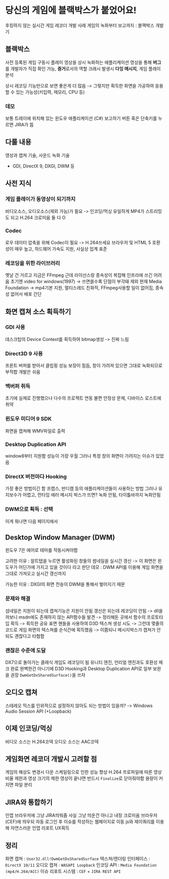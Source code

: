 # 당신의 게임에 블랙박스가 붙었어요!
후킹하지 않는 실시간 게임 레코더 개발 사례
게임의 녹화부터 보고까지 : 블랙박스 개발기

## 블랙박스
사전 등록된 게임 구동시 플레이 영상을 상시 녹화하는 애플리케이션
영상을 통해 **버그**를 개발자가 직접 확인 가능, **증거**로서의 역할
크래시 발생시 **다잉 메시지**, 게임 플레이 분석

상시 레코딩 기능만으로 보면 좋은게 더 많음
-> 그렇지만 획득한 화면을 가공하여 응용할 수 있는 가능성(키입력, 메모리, CPU 등)

### 데모
보통 트레이에 위치해 있는 윈도우 애플리케이션 (C#)
보고하기 버튼 혹은 단축키를 누르면 JIRA가 뜸

## 다룰 내용
영상과 캡쳐 기술, 사운드 녹화 기술
- GDI, DirectX 9, DXGI, DWM 등

## 사전 지식
### 게임 플레이가 동영상이 되기까지
비디오소스, 오디오소스(제외 가능)가 필요 -> 인코딩/먹싱
유일하게 MP4가 스트리밍도 되고 H.264 크로미움 둘 다 O

### Codec
로우 데이터 압축을 위해 Codec이 필요 -> H.264쓰세요
브라우저 및 HTML 5 호환성이 매우 높고, 하드웨어 가속도 지원, 사실상 업계 표준

### 레코딩을 위한 라이브러리
옛날 건 거르고 지금은 FFmpeg 근데 라이선스랑 종속성이 복잡해 인프라에 쓰긴 어려움
초기엔 video for windows(1997) -> 쓰면쓸수록 단점이 부각돼 제외
현재 Media Foundation -> mp4기본 지원, 멀티스레드 친화적, FFmpeg사용할 일이 없어짐, 종속성 없어서 배포 간단

## 화면 캡쳐 소스 획득하기
### GDI 사용
데스크탑의 Device Context를 획득하여 bitmap생성 -> 진짜 느림

### Direct3D 9 사용
프론트 버퍼를 받아서 클립핑
성능 보장이 힘듬, 창이 가려져 있으면 그대로 녹화되므로 부적합
개발은 쉬움

### 백버퍼 취득
초기에 실제로 진행했으나 다수의 프로젝트 연동 불편
안정성 문제, 디바이스 로스트에 취약

### 윈도우 미디어 9 SDK
화면을 캡쳐해 WMV파일로 출력

### Desktop Duplication API
window8부터 지원함
성능이 가장 우월
그러나 특정 창의 화면이 가려지는 이슈가 있었음

### DirectX 버전마다 Hooking
가장 좋은 방법이긴 함
프랩스, 반디캠 등의 애플리케이션들이 사용하는 방법
그러나 유지보수가 어렵고, 런타임 에러 메시지 박스가 뜨면? 녹화 안됨, 타이틀바까지 녹화안됨

### DWM으로 획득 : 선택
이게 뭐나면 다음 페이지에서

## Desktop Window Manager (DWM)
윈도우 7은 에어로 테마를 작동시켜야함

고려한 이유 : 알트탭을 누르면 활성화된 창들의 썸네일을 실시간 갱신
-> 이 화면은 윈도우가 어딘가에 가지고 있을 것이다 라고 판단
데모 : DWM API를 이용해 게임 화면을 그대로 가져오고 실시간 갱신까지

가능한 이유 : DXGI의 화면 전송이 DWM을 통해서 벌어지기 때문

### 문제와 해결
섬네일은 지원이 되는데 캡쳐기능은 지원이 안됨
갱신은 되는데 레코딩이 안됨
-> dll을 까보니 msdn에도 존재하지 않는 API함수들 발견
-> 정리해둔 곳에서 함수의 프로토타입 획득
-> 획득한 공유 표면 핸들을 사용하여 D3D 텍스쳐 생성 시도
-> 그런데 몇줄의 코드로 게임 화면의 텍스쳐를 순식간에 획득했음
-> 이쯤되니 메시지박스가 캡쳐가 안되도 괜찮다고 타협함

### 괜찮은 수준에 도달
DX7으로 돌아가는 클래식 게임도 레코딩이 됨
유니티 엔진, 언리얼 엔진과도 호환성 체크 완료
완벽한건 아니기에 D3D Hooking과 Desktop Duplication API로 일부 보완을 권장
`DwmGetDxSharedSurface()`을 쓰자

## 오디오 캡쳐
스테레오 믹스를 인위적으로 설정하지 않아도 되는 방법이 있을까?
-> Windows Audio Session API (+Loopback)

## 이제 인코딩/먹싱
비디오 소스는 H.264코덱
오디오 소스는 AAC코덱

## 게임화면 레코더 개발시 고려할 점
게임의 해상도 변경시
다운 스케일링으로 인한 성능 향상
H.264 프로파일에 따른 영상 비율 제한과 영상 크기의 제한
영상이 끝나면 반드시 `Finalize`로 닫아줘야함
용량이 커지면 파일 분리

## JIRA와 통합하기
인앱 브라우저에 그냥 JIRA띄워줌
사실 그냥 띄운건 아니고 내장 크로미움 브라우저(CEF)에 띄우되 자동 로그인 후 이슈를 작성하는 웹페이지로 이동
js와 제이쿼리를 이용해 자연스러운 인앱 리포트 UX획득

## 정리
화면 캡쳐 : `User32.dll!DwmGetDxSharedSurface`
텍스쳐/렌더링 인터페이스 : `DirectX 10/11`
오디오 캡쳐 : `WASAPI Loopback`
인코딩 API : `Media Foundation (mp4/H.264/ACC)`
이슈 리포트 시스템 : `CEF` + `JIRA REST API`